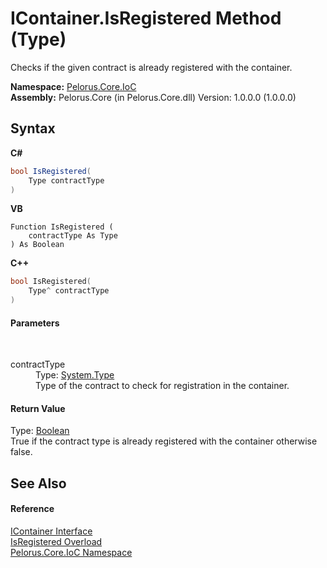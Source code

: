 # IContainer.IsRegistered Method (Type)
 

Checks if the given contract is already registered with the container.

**Namespace:**&nbsp;<a href="D77506BC">Pelorus.Core.IoC</a><br />**Assembly:**&nbsp;Pelorus.Core (in Pelorus.Core.dll) Version: 1.0.0.0 (1.0.0.0)

## Syntax

**C#**<br />
``` C#
bool IsRegistered(
	Type contractType
)
```

**VB**<br />
``` VB
Function IsRegistered ( 
	contractType As Type
) As Boolean
```

**C++**<br />
``` C++
bool IsRegistered(
	Type^ contractType
)
```


#### Parameters
&nbsp;<dl><dt>contractType</dt><dd>Type: <a href="http://msdn2.microsoft.com/en-us/library/42892f65" target="_blank">System.Type</a><br />Type of the contract to check for registration in the container.</dd></dl>

#### Return Value
Type: <a href="http://msdn2.microsoft.com/en-us/library/a28wyd50" target="_blank">Boolean</a><br />True if the contract type is already registered with the container otherwise false.

## See Also


#### Reference
<a href="E534F261">IContainer Interface</a><br /><a href="436D6654">IsRegistered Overload</a><br /><a href="D77506BC">Pelorus.Core.IoC Namespace</a><br />